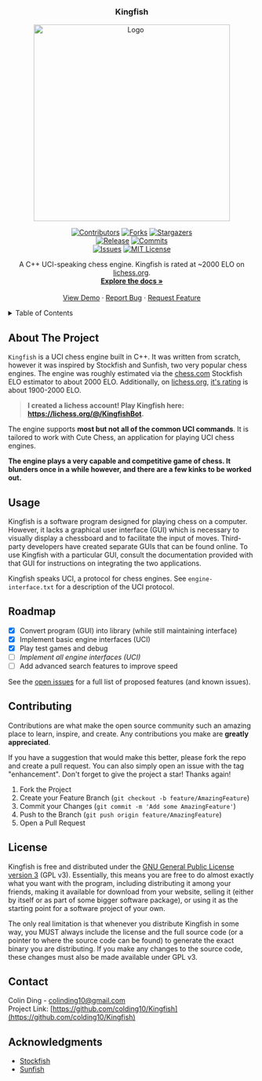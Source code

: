 <div align="center">

<h3 align="center">Kingfish</h3>

<div align="center">
  <a href="https://github.com/colding10/Kingfish">
      <img src="https://raw.githubusercontent.com/colding10/Kingfish/adfcef6b83760c19fe876664bf6e46cd3c141152/images/logo.jpeg" alt="Logo" width="400" height="400">
  </a>

  [![Contributors][contributors-shield]][contributors-url]
  [![Forks][forks-shield]][forks-url]
  [![Stargazers][stars-shield]][stars-url]
  <br/>
  [![Release][release-badge]][release-link]
  [![Commits][commits-badge]][commits-link]
  <br/>
  [![Issues][issues-shield]][issues-url]
  [![MIT License][license-shield]][license-url]
</div>

  <p align="center">
    A C++ UCI-speaking chess engine. Kingfish is rated at ~2000 ELO on <a href="https://lichess.org/@/KingfishBot">lichess.org</a>.
    <br />
    <a href="https://github.com/colding10/Kingfish"><strong>Explore the docs »</strong></a>
    <br />
    <br />
    <a href="https://github.com/colding10/Kingfish">View Demo</a>
    ·
    <a href="https://github.com/colding10/Kingfish/issues">Report Bug</a>
    ·
    <a href="https://github.com/colding10/Kingfish/issues">Request Feature</a>
  </p>
</div>

<!-- TABLE OF CONTENTS -->

<details>
  <summary>Table of Contents</summary>
  <ol>
    <li>
      <a href="#about-the-project">About The Project</a>
    </li>
    <li><a href="#usage">Usage</a></li>
    <li><a href="#roadmap">Roadmap</a></li>
    <li><a href="#license">License</a></li>
    <li><a href="#contact">Contact</a></li>
    <li><a href="#acknowledgments">Acknowledgments</a></li>
  </ol>
</details>

<!-- ABOUT THE PROJECT -->

## About The Project

`Kingfish` is a UCI chess engine built in C++. It was written from scratch, however it was inspired by Stockfish and Sunfish, two very popular chess engines. The engine was roughly estimated via the [chess.com](chess.com) Stockfish ELO estimator to about 2000 ELO. Additionally, on [lichess.org](lichess.org), [it's rating](https://lichess.org/@/KingfishBot) is about 1900-2000 ELO.

> __I created a lichess account! Play Kingfish here: https://lichess.org/@/KingfishBot.__

The engine supports __most but not all of the common UCI commands__. It is tailored to work with Cute Chess, an application for playing UCI chess engines.

__The engine plays a very capable and competitive game of chess. It blunders once in a while however, and there are a few kinks to be worked out.__

## Usage

Kingfish is a software program designed for playing chess on a computer. However, it lacks a graphical user interface (GUI) which is necessary to visually display a chessboard and to facilitate the input of moves. Third-party developers have created separate GUIs that can be found online. To use Kingfish with a particular GUI, consult the documentation provided with that GUI for instructions on integrating the two applications.

Kingfish speaks UCI, a protocol for chess engines. See `engine-interface.txt` for a description of the UCI protocol.

## Roadmap

* [X] Convert program (GUI) into library (while still maintaining interface)
* [X] Implement basic engine interfaces (UCI)
* [X] Play test games and debug
* [ ] _Implement all engine interfaces (UCI)_
* [ ] Add advanced search features to improve speed

See the [open issues](https://github.com/colding10/Kingfish/issues) for a full list of proposed features (and known issues).

<!-- CONTRIBUTING -->

## Contributing

Contributions are what make the open source community such an amazing place to learn, inspire, and create. Any contributions you make are __greatly appreciated__.

If you have a suggestion that would make this better, please fork the repo and create a pull request. You can also simply open an issue with the tag "enhancement".
Don't forget to give the project a star! Thanks again!

1. Fork the Project
2. Create your Feature Branch (`git checkout -b feature/AmazingFeature`)
3. Commit your Changes (`git commit -m 'Add some AmazingFeature'`)
4. Push to the Branch (`git push origin feature/AmazingFeature`)
5. Open a Pull Request

<!-- LICENSE -->

## License

Kingfish is free and distributed under the
[GNU General Public License version 3][license-url] (GPL v3). Essentially,
this means you are free to do almost exactly what you want with the program,
including distributing it among your friends, making it available for download
from your website, selling it (either by itself or as part of some bigger
software package), or using it as the starting point for a software project of
your own.

The only real limitation is that whenever you distribute Kingfish in some way,
you MUST always include the license and the full source code (or a pointer to
where the source code can be found) to generate the exact binary you are
distributing. If you make any changes to the source code, these changes must
also be made available under GPL v3.

## Contact

Colin Ding - colinding10@gmail.com
<br/>
Project Link: [https://github.com/colding10/Kingfish](https://github.com/colding10/Kingfish)

## Acknowledgments

* [Stockfish](https://github.com/official-stockfish/Stockfish)
* [Sunfish](https://github.com/thomasahle/sunfish)

<!-- LINKS -->
[contributors-url]: https://github.com/colding10/Kingfish/graphs/contributors
[forks-url]: https://github.com/colding10/Kingfish/network/members
[stars-url]: https://github.com/colding10/Kingfish/stargazers
[issues-url]: https://github.com/colding10/Kingfish/issues
[license-url]: https://github.com/colding10/Kingfish/blob/master/LICENSE

[contributors-shield]: https://img.shields.io/github/contributors/colding10/Kingfish.svg?style=for-the-badge&color=success
[forks-shield]: https://img.shields.io/github/forks/colding10/Kingfish.svg?style=for-the-badge&color=success
[stars-shield]: https://img.shields.io/github/stars/colding10/Kingfish.svg?style=for-the-badge&color=success
[issues-shield]: https://img.shields.io/github/issues/colding10/Kingfish.svg?style=for-the-badge&color=success
[license-shield]: https://img.shields.io/github/license/colding10/Kingfish.svg?style=for-the-badge&color=success

[release-badge]:      https://img.shields.io/github/v/release/colding10/Kingfish?style=for-the-badge&label=official%20release
[commits-badge]:      https://img.shields.io/github/commits-since/colding10/Kingfish/latest?style=for-the-badge
[release-link]:       https://github.com/colding10/Kingfish/releases/latest
[commits-link]:       https://github.com/colding10/Kingfish/commits/master

